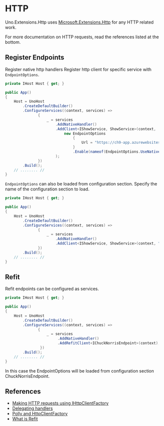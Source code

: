 # HTTP
Uno.Extensions.Http uses [Microsoft.Extensions.Http](https://www.nuget.org/packages/Microsoft.Extensions.Http) for any HTTP related work.

For more documentation on HTTP requests, read the references listed at the bottom.

## Register Endpoints

Register native http handlers
Register http client for specific service with `EndpointOptions`.

```csharp
private IHost Host { get; }

public App()
{
    Host = UnoHost
        .CreateDefaultBuilder()
        .ConfigureServices((context, services) =>
			   {
				   _ = services
    				   .AddNativeHandler()
    				   .AddClient<IShowService, ShowService>(context,
						   new EndpointOptions
							   {
								   Url = "https://ch9-app.azurewebsites.net/"
							   }
							   .Enable(nameof(EndpointOptions.UseNativeHandler))
					   );
			   })
        .Build();
    // ........ //
}
```

`EndpointOptions` can also be loaded from configuration section. Specify the name of the configuration section to load.

```csharp
private IHost Host { get; }

public App()
{
    Host = UnoHost
        .CreateDefaultBuilder()
        .ConfigureServices((context, services) =>
			   {
				   _ = services
    				   .AddNativeHandler()
    				   .AddClient<IShowService, ShowService>(context, "configsectionname");
			   })
        .Build();
    // ........ //
}
```

## Refit

Refit endpoints can be configured as services. 

```csharp
private IHost Host { get; }

public App()
{
    Host = UnoHost
        .CreateDefaultBuilder()
        .ConfigureServices((context, services) =>
			   {
				   _ = services
    				    .AddNativeHandler()
    			        .AddRefitClient<IChuckNorrisEndpoint>(context);
                })
        .Build();
    // ........ //
}
```

In this case the EndpointOptions will be loaded from configuration section ChuckNorrisEndpoint.



## References
- [Making HTTP requests using IHttpClientFactory](https://docs.microsoft.com/en-us/aspnet/core/fundamentals/http-requests?view=aspnetcore-3.0)
- [Delegating handlers](https://docs.microsoft.com/en-us/aspnet/web-api/overview/advanced/http-message-handlers)
- [Polly and HttpClientFactory](https://github.com/App-vNext/Polly/wiki/Polly-and-HttpClientFactory)
- [What is Refit](https://github.com/reactiveui/refit)
